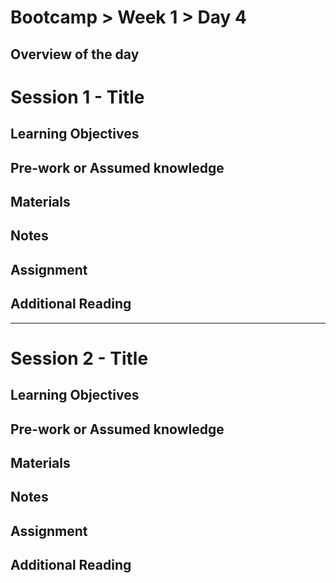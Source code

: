 # Bootcamp > Week 1 > Day 4

## Overview of the day

# Session 1 - Title

## Learning Objectives

## Pre-work or Assumed knowledge

## Materials

## Notes

## Assignment

## Additional Reading

<hr/>

# Session 2 - Title

## Learning Objectives

## Pre-work or Assumed knowledge

## Materials

## Notes

## Assignment

## Additional Reading